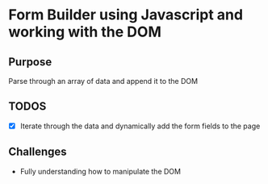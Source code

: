 # Form Builder using Javascript and working with the DOM

## Purpose
Parse through an array of data and append it to the DOM

## TODOS
- [x] Iterate through the data and dynamically add the form fields to the page

## Challenges
- Fully understanding how to manipulate the DOM
